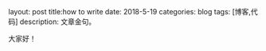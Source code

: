 
layout: post
title:how to write
date: 2018-5-19
categories: blog
tags: [博客,代码]
description: 文章金句。

大家好！












